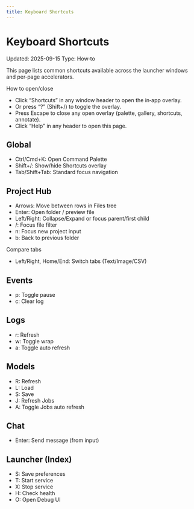 ```yaml
---
title: Keyboard Shortcuts
---
```


# Keyboard Shortcuts

Updated: 2025-09-15
Type: How‑to

This page lists common shortcuts available across the launcher windows and per‑page accelerators.

How to open/close
- Click “Shortcuts” in any window header to open the in‑app overlay.
- Or press “?” (Shift+/) to toggle the overlay.
- Press Escape to close any open overlay (palette, gallery, shortcuts, annotate).
- Click “Help” in any header to open this page.

## Global

- Ctrl/Cmd+K: Open Command Palette
- Shift+/: Show/hide Shortcuts overlay
- Tab/Shift+Tab: Standard focus navigation

## Project Hub

- Arrows: Move between rows in Files tree
- Enter: Open folder / preview file
- Left/Right: Collapse/Expand or focus parent/first child
- /: Focus file filter
- n: Focus new project input
- b: Back to previous folder

Compare tabs
- Left/Right, Home/End: Switch tabs (Text/Image/CSV)

## Events

- p: Toggle pause
- c: Clear log

## Logs

- r: Refresh
- w: Toggle wrap
- a: Toggle auto refresh

## Models

- R: Refresh
- L: Load
- S: Save
- J: Refresh Jobs
- A: Toggle Jobs auto refresh

## Chat

- Enter: Send message (from input)

## Launcher (Index)

- S: Save preferences
- T: Start service
- X: Stop service
- H: Check health
- O: Open Debug UI
